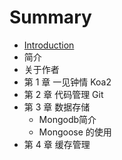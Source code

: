 # Summary

* [Introduction](README.md)
* 简介
* 关于作者
* 第 1 章  一见钟情 Koa2
* 第 2 章  代码管理 Git
* 第 3 章  数据存储
   * Mongodb简介
   * Mongoose 的使用
* 第 4 章  缓存管理

